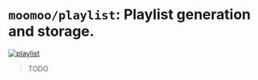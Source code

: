 # `moomoo/playlist`: Playlist generation and storage.


[![playlist](https://github.com/nolanbconaway/moomoo/actions/workflows/playlist.yml/badge.svg)](https://github.com/nolanbconaway/moomoo/actions/workflows/playlist.yml)

> TODO